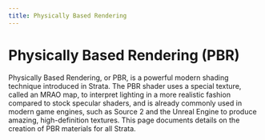 ```yaml
---
title: Physically Based Rendering
---
```

# Physically Based Rendering (PBR)
Physically Based Rendering, or PBR, is a powerful modern shading technique introduced in Strata. The PBR shader uses a special texture, called an MRAO map, to interpret lighting in a more realistic fashion compared to stock specular shaders, and is already commonly used in modern game engines, such as Source 2 and the Unreal Engine to produce amazing, high-definition textures. This page documents details on the creation of PBR materials for all Strata.
